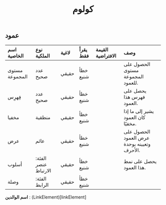 ﻿---
title: كولوم
second_title: Aspose.Cells Cloud Documen
type: docs
url: /ar/specification/model/column/
description: "Aspose.Cells مواصفات النموذج السحابي : عمود. تعامل بسهولة مع Excel ومستندات جداول البيانات الأخرى التي تحتوي على ميزات مثل الفتح والتوليد والتحرير والتقسيم والدمج والمقارنة والتحويل"
weight: 50
---
## **عمود**

 

| اسم الخاصية| نوع الملكية| لاغية| يقرأ فقط| القيمة الافتراضية| وصف|
|:- |:- |:- |:- |:- |:- |
| مستوى المجموعة| عدد صحيح| حقيقي| خطأ شنيع|| الحصول على مستوى المجموعة للعمود.|
| فِهرِس| عدد صحيح| حقيقي| خطأ شنيع|| يحصل على فهرس هذا العمود.|
| مخفيا| منطقية| حقيقي| خطأ شنيع|| يشير إلى ما إذا كان العمود مخفيًا.|
| عرض| عائم| حقيقي| خطأ شنيع||الحصول على عرض العمود وتعيينه بوحدة الأحرف.|
| أسلوب| الفئة: عنصر الارتباط| حقيقي| خطأ شنيع|| يحصل على نمط هذا العمود.|
| وصلة| الفئة: الرابط| حقيقي| خطأ شنيع|||

**اسم الوالدين** : (LinkElement)[linkElement]